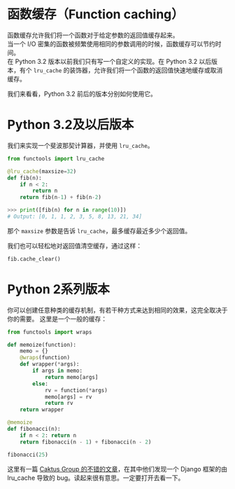 # 函数缓存（Function caching）

函数缓存允许我们将一个函数对于给定参数的返回值缓存起来。  
当一个 I/O 密集的函数被频繁使用相同的参数调用的时候，函数缓存可以节约时间。  
在 Python 3.2 版本以前我们只有写一个自定义的实现。在 Python 3.2 以后版本，有个 ```lru_cache``` 的装饰器，允许我们将一个函数的返回值快速地缓存或取消缓存。

我们来看看，Python 3.2 前后的版本分别如何使用它。

# Python 3.2及以后版本

我们来实现一个斐波那契计算器，并使用 ```lru_cache```。

```python
from functools import lru_cache

@lru_cache(maxsize=32)
def fib(n):
    if n < 2:
        return n
    return fib(n-1) + fib(n-2)

>>> print([fib(n) for n in range(10)])
# Output: [0, 1, 1, 2, 3, 5, 8, 13, 21, 34]
```

那个 ```maxsize``` 参数是告诉 ```lru_cache```，最多缓存最近多少个返回值。

我们也可以轻松地对返回值清空缓存，通过这样：

```python
fib.cache_clear()
```

# Python 2系列版本

你可以创建任意种类的缓存机制，有若干种方式来达到相同的效果，这完全取决于你的需要。
这里是一个一般的缓存：

```python
from functools import wraps

def memoize(function):
    memo = {}
    @wraps(function)
    def wrapper(*args):
        if args in memo:
            return memo[args]
        else:
            rv = function(*args)
            memo[args] = rv
            return rv
    return wrapper

@memoize
def fibonacci(n):
    if n < 2: return n
    return fibonacci(n - 1) + fibonacci(n - 2)

fibonacci(25)
```

这里有一篇 [Caktus Group 的不错的文章](https://www.caktusgroup.com/blog/2015/06/08/testing-client-side-applications-django-post-mortem/)，在其中他们发现一个 Django 框架的由 lru_cache 导致的 bug。读起来很有意思。一定要打开去看一下。
